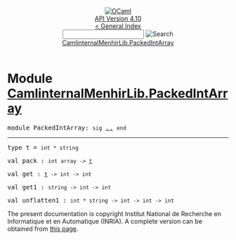 <!-- ((! set title API !)) ((! set documentation !)) ((! set api !)) ((! set nobreadcrumb !)) -->
<div class="api"><header><nav class="toc brand"><a class="brand" href="https://ocaml.org/"><img src="colour-logo-gray.svg" class="svg" alt="OCaml"></a></nav><nav class="toc"><div class="toc_version"><a href="/docs" id="version-select">API Version 4.10</a></div><a href="index.html">&lt; General Index</a><div class="api_search"><input type="text" name="apisearch" id="api_search" oninput="mySearch(false);" onkeypress="this.oninput();" onclick="this.oninput();" onpaste="this.oninput();">
<img src="search_icon.svg" alt="Search" class="svg" onclick="mySearch(false)"></div>
<div id="search_results"></div><div class="toc_title"><a href="#top">CamlinternalMenhirLib.PackedIntArray</a></div><ul></ul></nav></header>

<h1>Module <a href="type_CamlinternalMenhirLib.PackedIntArray.html">CamlinternalMenhirLib.PackedIntArray</a></h1>

<pre><span id="MODULEPackedIntArray"><span class="keyword">module</span> PackedIntArray</span>: <code class="code"><span class="keyword">sig</span></code> <a href="CamlinternalMenhirLib.PackedIntArray.html">..</a> <code class="code"><span class="keyword">end</span></code></pre><hr width="100%">

<pre><span id="TYPEt"><span class="keyword">type</span> <code class="type"></code>t</span> = <code class="type">int * string</code> </pre>


<pre><span id="VALpack"><span class="keyword">val</span> pack</span> : <code class="type">int array -&gt; <a href="CamlinternalMenhirLib.PackedIntArray.html#TYPEt">t</a></code></pre>
<pre><span id="VALget"><span class="keyword">val</span> get</span> : <code class="type"><a href="CamlinternalMenhirLib.PackedIntArray.html#TYPEt">t</a> -&gt; int -&gt; int</code></pre>
<pre><span id="VALget1"><span class="keyword">val</span> get1</span> : <code class="type">string -&gt; int -&gt; int</code></pre>
<pre><span id="VALunflatten1"><span class="keyword">val</span> unflatten1</span> : <code class="type">int * string -&gt; int -&gt; int -&gt; int</code></pre>
<div class="copyright">The present documentation is copyright Institut National de Recherche en Informatique et en Automatique (INRIA). A complete version can be obtained from <a href="http://caml.inria.fr/pub/docs/manual-ocaml/">this page</a>.</div></div>